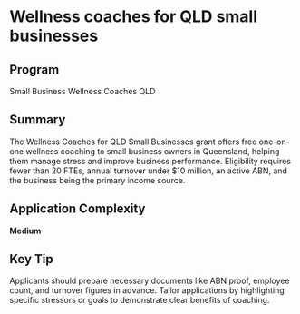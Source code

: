 # Wellness coaches for QLD small businesses
  
## Program
Small Business Wellness Coaches QLD

## Summary
The Wellness Coaches for QLD Small Businesses grant offers free one-on-one wellness coaching to small business owners in Queensland, helping them manage stress and improve business performance. Eligibility requires fewer than 20 FTEs, annual turnover under $10 million, an active ABN, and the business being the primary income source.

## Application Complexity
**Medium**

## Key Tip
Applicants should prepare necessary documents like ABN proof, employee count, and turnover figures in advance. Tailor applications by highlighting specific stressors or goals to demonstrate clear benefits of coaching.
